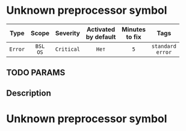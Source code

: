 # Unknown preprocessor symbol

| Type | Scope | Severity | Activated<br/>by default | Minutes<br/>to fix | Tags |
| :-: | :-: | :-: | :-: | :-: | :-: |
| `Error` | `BSL`<br/>`OS` | `Critical` | `Нет` | `5` | `standard`<br/>`error` |


## TODO PARAMS

## Description

# Unknown preprocessor symbol

